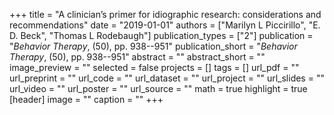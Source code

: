 +++
title = "A clinician’s primer for idiographic research: considerations and recommendations"
date = "2019-01-01"
authors = ["Marilyn L Piccirillo", "E. D. Beck", "Thomas L Rodebaugh"]
publication_types = ["2"]
publication = "_Behavior Therapy_, (50), pp. 938--951"
publication_short = "_Behavior Therapy_, (50), pp. 938--951"
abstract = ""
abstract_short = ""
image_preview = ""
selected = false
projects = []
tags = []
url_pdf = ""
url_preprint = ""
url_code = ""
url_dataset = ""
url_project = ""
url_slides = ""
url_video = ""
url_poster = ""
url_source = ""
math = true
highlight = true
[header]
image = ""
caption = ""
+++
